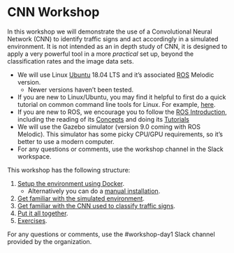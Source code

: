 # CNN Workshop

In this workshop we will demonstrate the use of a Convolutional Neural Network (CNN) to identify traffic signs and act accordingly in a simulated environment. It is not intended as an in depth study of CNN, it is designed to apply a very powerful tool in a more *practical* set up, beyond the classification rates and the image data sets.

- We will use Linux [Ubuntu](https://ubuntu.com/) 18.04 LTS and it’s associated [ROS](https://www.ros.org/) Melodic version.
  - Newer versions haven’t been tested. 
- If you are new to Linux/Ubuntu, you may find it helpful to first do a quick tutorial on common command line tools for Linux. For example, [here](http://www.ee.surrey.ac.uk/Teaching/Unix/).
- If you are new to ROS, we encourage you to follow the [ROS Introduction](http://wiki.ros.org/ROS/Introduction), including the reading of its [Concepts](http://wiki.ros.org/ROS/Concepts) and doing its [Tutorials](http://wiki.ros.org/ROS/Tutorials)
- We will use the Gazebo simulator (version 9.0 coming with ROS Melodic). This simulator has some picky CPU/GPU requirements, so it’s better to use a modern computer.
- For any questions or comments, use the workshop channel in the Slack workspace.

This workshop has the following structure:

1. [Setup the environment using Docker](docker/docker_image_installation.md).
    * Alternatively you can do a [manual installation](docs/manual_setup.md). 
2. [Get familiar with the simulated environment](docs/simulated_car.md).
3. [Get familiar with the CNN used to classify traffic signs](docs/traffic_sign_classifier_cnn.md).
4. [Put it all together](docs/ros_and_cnn.md).
5. [Exercises](docs/exercises.md).

For any questions or comments, use the #workshop-day1 Slack channel provided by the organization.
